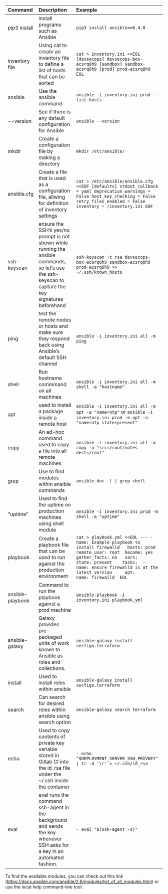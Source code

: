 |Command|Description|Example|
|:---|:---|:----|
|pip3 install|install programs such as Ansible|```pip3 install ansible==6.4.0```|
|inventory file|Using cat to create an inventory file to define a list of hosts that can be sorted|```cat > inventory.ini <<EOL [devsecops] devsecops-box-acsrq8h9 [sandbox] sandbox-acsrq8h9 [prod] prod-acsrq8h9 EOL ```|
|ansible|Use the ansible command|```ansible -i inventory.ini prod --list-hosts```|
|--version|See if there is any default configuration for Ansible|```ansible --version```|
|mkdir|Create a configuration file by making a directory|```mkdir /etc/ansible/```|
|ansible.cfg|Create a file that is used as a configuration file, allwing for definition of inventory settings|```cat > /etc/ansible/ansible.cfg <<EOF [defaults] stdout_callback = yaml deprecation_warnings = False host_key_checking = False retry_files_enabled = False inventory = /inventory.ini EOF```|
|ssh-keyscan|ensure the SSH’s yes/no prompt is not shown while running the ansible commands, so let’s use the ssh-keyscan to capture the key signatures beforehand|```ssh-keyscan -t rsa devsecops-box-acsrq8h9 sandbox-acsrq8h9 prod-acsrq8h9 >> ~/.ssh/known_hosts```|
|ping|test the remote nodes or hosts and make sure they respond back using Ansible’s default SSH channel|```ansible -i inventory.ini all -m ping```|
|shell|Run hostname commmand on all machines|```ansible -i inventory.ini all -m shell -a "hostname"```|
|apt|used to install a package inside a remote host|```ansible -i inventory.ini all -m apt -a "name=ntp"``` or ```ansible -i inventory.ini prod -m apt -a "name=ntp state=present"```|
|copy|An ad-hoc command used to copy a file into all remote machines|```ansible -i inventory.ini all -m copy -a "src=/root/notes dest=/root"```|
|grep|Use to find modules within ansible commands|```ansible-doc -l \| grep shell```|
|"uptime"|Used to find the uptime on production machines using shell module|```ansible -i inventory.ini prod -m shell -a "uptime"```|
|playbook|Create a playbook file that can be used to run against the production environment|```cat > playbook.yml <<EOL --- - name: Example playbook to install firewalld   hosts: prod   remote_user: root  become: yes  gather_facts: no   vars:     state: present    tasks:  - name: ensure firewalld is at the latest version     apt:       name: firewalld  EOL```|
|ansible-playbook|Command to run the playbook against a prod machine|```ansible-playbook -i inventory.ini playbook.yml```|
|ansible-galaxy|Galaxy provides pre-packaged units of work known to Ansible as roles and collections.|```ansible-galaxy install secfigo.terraform```|
|install|Used to install roles within ansible|```ansible-galaxy install secfigo.terraform```|
|search|Can search for desired roles within ansible using search option|```ansible-galaxy search terraform```|
|echo|Used to copy contents of private key variable stored in Gitlab CI into the id_rsa file under the ~/.ssh inside the container|```- echo "$DEPLOYMENT_SERVER_SSH_PRIVKEY" \| tr -d '\r' > ~/.ssh/id_rsa```|
|eval|eval runs the command ssh-agent in the background and sends the key whenever SSH asks for a key in an automated fashion.|```- eval "$(ssh-agent -s)"```|






To find the available modules, you can check out this link (https://docs.ansible.com/ansible/2.8/modules/list_of_all_modules.html) or use the local help command-line tool.
